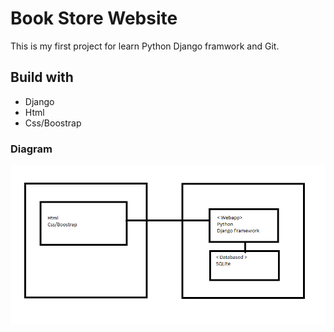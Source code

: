 # Book Store Website 
This is my first project for learn Python Django framwork and Git.

## Build with
* Django
* Html
* Css/Boostrap

### Diagram
![diagram](https://raw.githubusercontent.com/tontanarak/DjangoBookstore/main/diagram.png)
